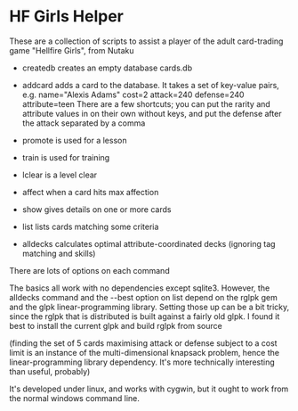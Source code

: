 # HF Girls Helper

These are a collection of scripts to assist a player of the adult
card-trading game "Hellfire Girls", from Nutaku

* createdb creates an empty database cards.db
* addcard adds a card to the database. It takes a set of key-value pairs,
e.g. name="Alexis Adams" cost=2 attack=240 defense=240 attribute=teen
There are a few shortcuts; you can put the rarity and attribute values in
on their own without keys, and put the defense after the attack separated
by a comma

* promote is used for a lesson
* train is used for training
* lclear is a level clear
* affect when a card hits max affection

* show gives details on one or more cards
* list lists cards matching some criteria

* alldecks <attack strength> <defense strength> calculates optimal
attribute-coordinated decks (ignoring tag matching and skills)

There are lots of options on each command

The basics all work with no dependencies except sqlite3. However, the
alldecks command and the --best option on list depend on the rglpk gem and
the glpk linear-programming library. Setting those up can be a bit tricky,
since the rglpk that is distributed is built against a fairly old glpk. I
found it best to install the current glpk and build rglpk from source

(finding the set of 5 cards maximising attack or defense subject to a cost
limit is an instance of the multi-dimensional knapsack problem, hence the
linear-programming library dependency. It's more technically interesting
than useful, probably)

It's developed under linux, and works with cygwin, but it ought to work
from the normal windows command line.


